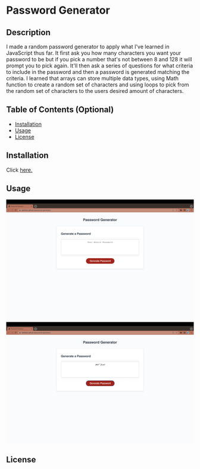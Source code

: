 # Password Generator

## Description
 I made a random password generator to apply what I've learned in JavaScript thus far. It first ask you how many characters you want your password to be but if you pick a number that's not between 8 and 128 it will prompt you to pick again. It'll then ask a series of questions for what criteria to include in the password and then a password is generated matching the criteria. I learned that arrays can store multiple data types, using Math function to create a random set of characters and using loops to pick from the random set of characters to the users desired amount of characters.


## Table of Contents (Optional)

- [Installation](#installation)
- [Usage](#usage)
- [License](#license)

## Installation

Click [here.](https://danibano.github.io/password-generator/)

## Usage

![Password Generator](Assets/Screen%20Shot%202022-12-27%20at%204.07.13%20PM.png)
![Password Generator](Assets/Screen%20Shot%202022-12-27%20at%204.07.30%20PM.png)

## License

